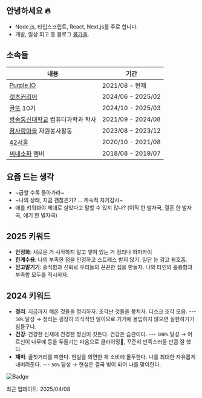 ## 안녕하세요 🔥

- Node.js, 타입스크립트, React, Next.js를 주로 합니다.
- 개발, 일상 회고 등 블로그 [봄가을](https://springfall.cc).


## 소속들

|내용|기간|
|------|---|
|[Purple IO](https://purple.io)|2021/08 - 현재|
|[렛츠커리어](https://www.letscareer.co.kr)|2024/06 - 2025/02|
|[글또](https://geultto.github.io) 10기|2024/10 - 2025/03|
|[방송통신대학교](https://www.knou.ac.kr) 컴퓨터과학과 학사|2021/09 - 2024/08|
|[참사랑마을](https://cafe.naver.com/chamlovevill) 자원봉사활동|2023/08 - 2023/12|
|[42서울](https://42seoul.kr)|2020/10 - 2021/08|
|[씨네소파](https://cinesopa.kr/) 멤버|2018/08 - 2019/07|

## 요즘 드는 생각

- ~급할 수록 돌아가라~
- ~나의 상태, 지금 괜찮은가? ... 계속적 자기감시~
- 애를 키워봐야 제대로 살았다고 말할 수 있지 않나? (이직 한 발자국, 결혼 한 발자국, 애기 한 발자국) 

## 2025 키워드

- **안정화**: 새로운 거 시작하지 말고 쌓여 있는 거 정리나 하자카이
- **한계수용**: 나의 부족한 점을 인정하고 스트레스 받지 않기. 일단 눈 감고 쉼호흡.
- **믿고맡기기**: 솔직함과 신뢰로 우리들의 끈끈한 집을 만들자. 나와 타인의 훌륭함과 부족함 모두를 직시하자. 

## 2024 키워드

- **정리**: 지금까지 해온 것들을 정리하자. 조각난 것들을 뭉치자. 디스크 조각 모음. --- `50%` 달성 → 정리는 굉장히 의식적인 일이므로 거기에 몰입하지 않으면 실현하기가 힘들구나.
- **건강**: 건강한 신체에 건겅한 정신이 깃든다. 건강은 습관이다. --- `100%` 달성 → 어르신이 나무에 등을 두들기는 마음으로 클라이밍🧗, 꾸준히 만족스러울 만큼 잘 했다.
- **재미**: 골칫거리를 피한다. 현실을 외면한 채 소비에 몰두한다.  나를 최대한 자유롭게 내버려둔다. --- `50%` 달성 → 현실은 결국 빚이 되어 나를 맞이한다.


![Badge](https://hitscounter.dev/api/hit?url=https%3A%2F%2Fgithub.com%2Fechoja&label=View&icon=grip-horizontal&color=%23feb272)

최근 업데이트: 2025/04/08

